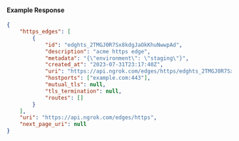<!-- Code generated for API Clients. DO NOT EDIT. -->

#### Example Response

```json
{
	"https_edges": [
		{
			"id": "edghts_2TMGJ0R7Sx8kdgJaOkKhuNwwpAd",
			"description": "acme https edge",
			"metadata": "{\"environment\": \"staging\"}",
			"created_at": "2023-07-31T23:17:40Z",
			"uri": "https://api.ngrok.com/edges/https/edghts_2TMGJ0R7Sx8kdgJaOkKhuNwwpAd",
			"hostports": ["example.com:443"],
			"mutual_tls": null,
			"tls_termination": null,
			"routes": []
		}
	],
	"uri": "https://api.ngrok.com/edges/https",
	"next_page_uri": null
}
```
